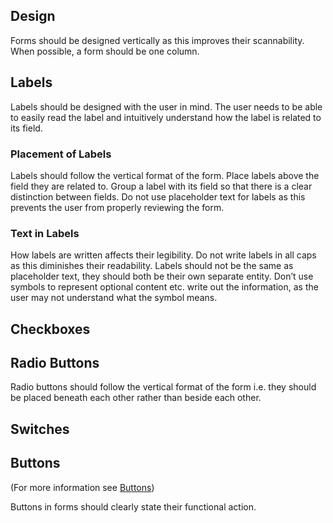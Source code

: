 ## Design

Forms should be designed vertically as this improves their scannability. When possible, a form should be one column.

## Labels

Labels should be designed with the user in mind. The user needs to be able to easily read the label and intuitively understand how the label is related to its field.

### Placement of Labels

Labels should follow the vertical format of the form. Place labels above the field they are related to. Group a label with its field so that there is a clear distinction between fields. Do not use placeholder text for labels as this prevents the user from properly reviewing the form.

### Text in Labels

How labels are written affects their legibility. Do not write labels in all caps as this diminishes their readability. Labels should not be the same as placeholder text, they should both be their own separate entity. Don’t use symbols to represent optional content etc. write out the information, as the user may not understand what the symbol means.

## Checkboxes

## 

## Radio Buttons

Radio buttons should follow the vertical format of the form i.e. they should be placed beneath each other rather than beside each other.

## Switches

## Buttons

\(For more information see [Buttons](https://www.gitbook.com/book/gctools-outilsgc/-gcdigital-design-system/edit#/edit/master/buttons.md?_k=1dnju1)\)

Buttons in forms should clearly state their functional action. 

